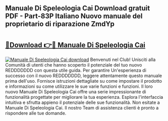 ## Manuale Di Speleologia Cai Download gratuit PDF - Part-83P Italiano Nuovo manuale del proprietario di riparazione ZmdYp

# <h2><a href="http://dfbkviw.blite.top/?on=Manuale+Di+Speleologia+Cai">🔗Download 👉🔴 Manuale Di Speleologia Cai</a></h2>

[![Manuale Di Speleologia Cai download](https://i.imgur.com/lujVjoI.png)](http://dfbkviw.blite.top/?on=Manuale+Di+Speleologia+Cai)
Benvenuti nel Club! Unisciti alla Comunità di utenti che hanno scoperto il potenziale del tuo nuovo REDDDDDDD con questa utile guida. Per garantire Un'esperienza di successo con il nuovo REDDDDDDD, leggere attentamente questo manuale prima dell'uso. Fornisce istruzioni dettagliate su come impostare il prodotto e informazioni su come utilizzare le sue varie funzioni e funzioni. Il loro nuovo Manuale Di Speleologia Cai offre una serie impressionante di funzionalità progettate per migliorare la tua esperienza. Esplora l'interfaccia intuitiva e sfrutta appieno il potenziale delle sue funzionalità. Non esitate a Manuale Di Speleologia Cai. Il nostro Team di assistenza clienti è pronto a rispondere alle tue domande.
